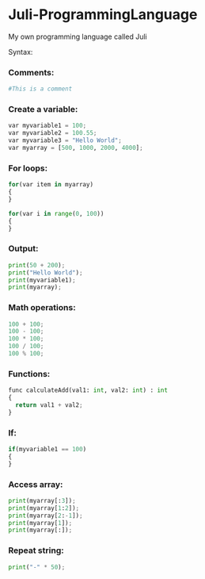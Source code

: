 # Juli-ProgrammingLanguage

My own programming language called Juli


Syntax:

### Comments:
```py
#This is a comment
```

### Create a variable:
```py
var myvariable1 = 100;
var myvariable2 = 100.55;
var myvariable3 = "Hello World";
var myarray = [500, 1000, 2000, 4000];
```
### For loops:
```py
for(var item in myarray)
{
}

for(var i in range(0, 100))
{
}
```

### Output:
```py
print(50 + 200);
print("Hello World");
print(myvariable1);
print(myarray);
```

### Math operations:
```py
100 + 100;
100 - 100;
100 * 100;
100 / 100;
100 % 100;
```

### Functions:
```py
func calculateAdd(val1: int, val2: int) : int
{
  return val1 + val2;
}
```

### If:
```py
if(myvariable1 == 100)
{
}
```

### Access array:
```py
print(myarray[:3]);
print(myarray[1:2]);
print(myarray[2:-1]);
print(myarray[1]);
print(myarray[:]);
```

### Repeat string:
```py
print("-" * 50);
```

